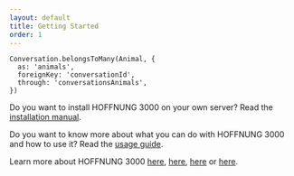 ```yaml
---
layout: default
title: Getting Started
order: 1
---
```


```
Conversation.belongsToMany(Animal, {
  as: 'animals',
  foreignKey: 'conversationId',
  through: 'conversationsAnimals',
})
```

Do you want to install HOFFNUNG 3000 on your own server? Read the [installation manual](/installation.html).

Do you want to know more about what you can do with HOFFNUNG 3000 and how to use it? Read the [usage guide](/usage-guide.html).

Learn more about HOFFNUNG 3000 [here](https://blatt3000.de/hoffnung3000/), [here](https://github.com/adzialocha/hoffnung3000), [here](https://soundcloud.com/thelakeradio/a-portrait-of-blatt-3000) or [here](https://www.youtube.com/watch?v=ux2R9jwEIgw).
